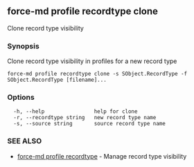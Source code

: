 ## force-md profile recordtype clone

Clone record type visibility

### Synopsis

Clone record type visibility in profiles for a new record type

```
force-md profile recordtype clone -s SObject.RecordType -f SObject.RecordType [filename]...
```

### Options

```
  -h, --help                help for clone
  -r, --recordtype string   new record type name
  -s, --source string       source record type name
```

### SEE ALSO

* [force-md profile recordtype](force-md_profile_recordtype.md)	 - Manage record type visibility

